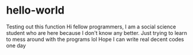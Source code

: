 # hello-world
Testing out this function
Hi fellow programmers,
I am a social science student who are here because I don't know any better.
Just trying to learn to mess around with the programs
lol Hope I can write real decent codes one day
